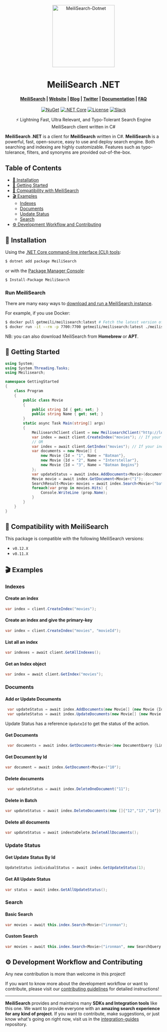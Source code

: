 <p align="center">
  <img src="https://res.cloudinary.com/meilisearch/image/upload/v1587402338/SDKs/meilisearch_dotnet.svg" alt="MeiliSearch-Dotnet" width="200" height="200" />
</p>

<h1 align="center">MeiliSearch .NET</h1>

<h4 align="center">
  <a href="https://github.com/meilisearch/MeiliSearch">MeiliSearch</a> |
  <a href="https://www.meilisearch.com">Website</a> |
  <a href="https://blog.meilisearch.com">Blog</a> |
  <a href="https://twitter.com/meilisearch">Twitter</a> |
  <a href="https://docs.meilisearch.com">Documentation</a> |
  <a href="https://docs.meilisearch.com/faq">FAQ</a>
</h4>

<p align="center">
  <a href="https://www.nuget.org/packages/MeiliSearch"><img src="https://img.shields.io/nuget/v/MeiliSearch" alt="NuGet"></a>
  <a href="https://github.com/meilisearch/meilisearch-dotnet/actions"><img src="https://github.com/meilisearch/meilisearch-dotnet/workflows/.NET%20Core/badge.svg?branch=master" alt=".NET Core"></a>
  <a href="https://github.com/meilisearch/meilisearch-dotnet/blob/master/LICENSE"><img src="https://img.shields.io/badge/license-MIT-informational" alt="License"></a>
  <a href="https://slack.meilisearch.com"><img src="https://img.shields.io/badge/slack-MeiliSearch-blue.svg?logo=slack" alt="Slack"></a>
</p>

<p align="center">⚡ Lightning Fast, Ultra Relevant, and Typo-Tolerant Search Engine MeiliSearch client written in C#</p>

**MeiliSearch .NET** is a client for **MeiliSearch** written in C#. **MeiliSearch** is a powerful, fast, open-source, easy to use and deploy search engine. Both searching and indexing are highly customizable. Features such as typo-tolerance, filters, and synonyms are provided out-of-the-box.

## Table of Contents <!-- omit in toc -->

- [🔧 Installation](#-installation)
- [🚀 Getting Started](#-getting-started)
- [🤖 Compatibility with MeiliSearch](#-compatibility-with-meilisearch)
- [🎬 Examples](#-examples)
  - [Indexes](#indexes)
  - [Documents](#documents)
  - [Update Status](#update-status)
  - [Search](#search)
- [⚙️ Development Workflow and Contributing](#️-development-workflow-and-contributing)

## 🔧 Installation

Using the [.NET Core command-line interface (CLI) tools](https://docs.microsoft.com/en-us/dotnet/core/tools/):

```bash
$ dotnet add package MeiliSearch
```

or with the [Package Manager Console](https://docs.microsoft.com/en-us/nuget/tools/package-manager-console):

```bash
$ Install-Package MeiliSearch
```

### Run MeiliSearch <!-- omit in toc -->

There are many easy ways to [download and run a MeiliSearch instance](https://docs.meilisearch.com/guides/advanced_guides/installation.html#download-and-launch).

For example, if you use Docker:
```bash
$ docker pull getmeili/meilisearch:latest # Fetch the latest version of MeiliSearch image from Docker Hub
$ docker run -it --rm -p 7700:7700 getmeili/meilisearch:latest ./meilisearch --master-key=masterKey
```

NB: you can also download MeiliSearch from **Homebrew** or **APT**.

## 🚀 Getting Started

```c#
using System;
using System.Threading.Tasks;
using Meilisearch;

namespace GettingStarted
{
    class Program
    {
        public class Movie
        {
            public string Id { get; set; }
            public string Name { get; set; }
        }
        static async Task Main(string[] args)
        {
            MeilisearchClient client = new MeilisearchClient("http://localhost:7700", "masterKey");
            var index = await client.CreateIndex("movies"); // If your index does not exist
            // OR
            var index = await client.GetIndex("movies"); // If your index exists
            var documents = new Movie[] {
                new Movie {Id = "1", Name = "Batman"},
                new Movie {Id = "2", Name = "Interstellar"},
                new Movie {Id = "3", Name = "Batman Begins"}
            };
            var updateStatus = await index.AddDocuments<Movie>(documents);
            Movie movie = await index.GetDocument<Movie>("1");
            SearchResult<Movie> movies = await index.Search<Movie>("bat");
            foreach(var prop in movies.Hits) {
                Console.WriteLine (prop.Name);
            }
        }
    }
}

```

## 🤖 Compatibility with MeiliSearch

This package is compatible with the following MeiliSearch versions:
- `v0.12.X`
- `v0.11.X`

## 🎬 Examples

### Indexes

#### Create an index <!-- omit in toc -->

 ```c#
var index = client.CreateIndex("movies");
```

#### Create an index and give the primary-key <!-- omit in toc -->

```c#
var index = client.CreateIndex("movies", "movieId");
```

#### List all an index <!-- omit in toc -->

```c#
var indexes = await client.GetAllIndexes();
```

#### Get an Index object <!-- omit in toc -->

```c#
var index = await client.GetIndex("movies");
```

### Documents

#### Add or Update Documents <!-- omit in toc -->

```c#
 var updateStatus = await index.AddDocuments(new Movie[] {new Movie {Id = "1", Name = "Batman"}});
 var updateStatus = await index.UpdateDocuments(new Movie[] {new Movie {Id = "1", Name = "Batman"}});
```

Update Status has a reference `UpdateId` to get the status of the action.

#### Get Documents <!-- omit in toc -->

```c#
 var documents = await index.GetDocuments<Movie>(new DocumentQuery {Limit = 1});
```

#### Get Document by Id <!-- omit in toc -->

```c#
var document = await index.GetDocument<Movie>("10");
```

#### Delete documents <!-- omit in toc -->

```c#
 var updateStatus = await index.DeleteOneDocument("11");
```

#### Delete in Batch <!-- omit in toc -->

```c#
var updateStatus = await index.DeleteDocuments(new []{"12","13","14"});
```

#### Delete all documents <!-- omit in toc -->

```c#
var updateStatus = await indextoDelete.DeleteAllDocuments();
```

### Update Status

#### Get Update Status By Id <!-- omit in toc -->

```c#
UpdateStatus individualStatus = await index.GetUpdateStatus(1);
```

#### Get All Update Status <!-- omit in toc -->

```c#
var status = await index.GetAllUpdateStatus();
```
### Search

#### Basic Search <!-- omit in toc -->

```c#
var movies = await this.index.Search<Movie>("ironman");
```

#### Custom Search <!-- omit in toc -->

```c#
var movies = await this.index.Search<Movie>("ironman", new SearchQuery {Limit = 100});
```

## ⚙️ Development Workflow and Contributing

Any new contribution is more than welcome in this project!

If you want to know more about the development workflow or want to contribute, please visit our [contributing guidelines](/CONTRIBUTING.md) for detailed instructions!

<hr>

**MeiliSearch** provides and maintains many **SDKs and Integration tools** like this one. We want to provide everyone with an **amazing search experience for any kind of project**. If you want to contribute, make suggestions, or just know what's going on right now, visit us in the [integration-guides](https://github.com/meilisearch/integration-guides) repository.
